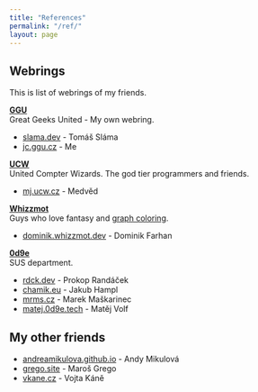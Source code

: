 ```yaml
---
title: "References"
permalink: "/ref/"
layout: page
---
```


## Webrings
This is list of webrings of my friends.

**[GGU](https://ggu.cz/)**  
Great Geeks United - My own webring.
- [slama.dev](https://slama.dev/) - Tomáš Sláma
- [jc.ggu.cz](https://jc.ggu.cz) - Me

**[UCW](https://ucw.cz)**  
United Compter Wizards. The god tier programmers and friends.
- [mj.ucw.cz](https://mj.ucw.cz/) - Medvěd

**[Whizzmot](https://whizzmot.dev)**  
Guys who love fantasy and [graph coloring](https://en.wikipedia.org/wiki/Graph_coloring).
- [dominik.whizzmot.dev](https://dominik.whizzmot.dev/) - Dominik Farhan

**[0d9e](https://0d9e.tech)**  
SUS department.
- [rdck.dev](https://rdck.dev/) - Prokop Randáček
- [chamik.eu](https://chamik.eu/) - Jakub Hampl
- [mrms.cz](https://mrms.cz/) - Marek Maškarinec
- [matej.0d9e.tech](https://matej.0d9e.tech/) - Matěj Volf

## My other friends
- [andreamikulova.github.io](https://andreamikulova.github.io/) - Andy Mikulová
- [grego.site](https://grego.site/) - Maroš Grego
- [vkane.cz](https://vkane.cz/) - Vojta Káně

